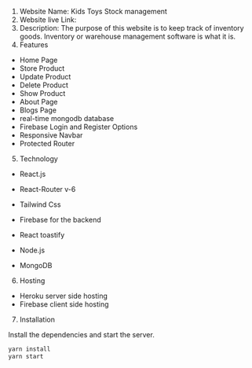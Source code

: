1. Website Name: Kids Toys Stock management
2. Website live Link:
3. Description: The purpose of this website is to keep track of inventory goods. Inventory or warehouse management software is what it is.
4. Features
- Home Page
- Store Product
- Update Product
- Delete Product
- Show Product
- About Page
- Blogs Page
- real-time mongodb database
- Firebase Login and Register Options
- Responsive Navbar
- Protected Router
5. Technology
- React.js
- React-Router v-6
- Tailwind Css
- Firebase for the backend
- React toastify

- Node.js
- MongoDB

6. Hosting

- Heroku server side hosting
- Firebase client side hosting

7. Installation

Install the dependencies and start the server.

```sh
yarn install
yarn start
```
